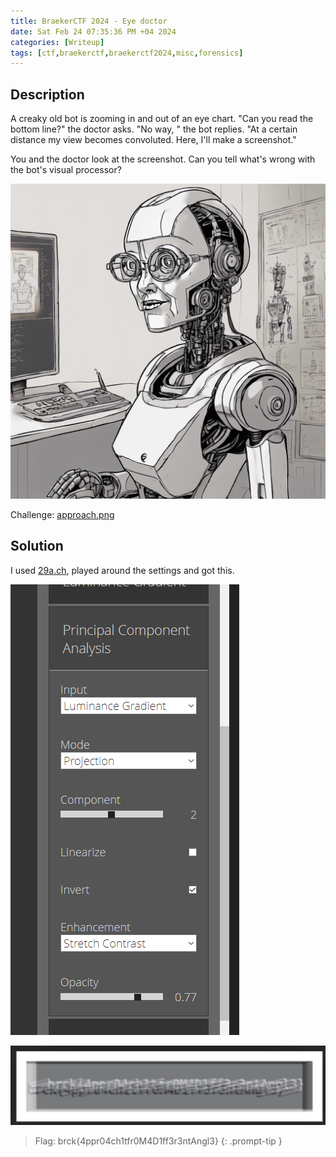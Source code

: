 ```yaml
---
title: BraekerCTF 2024 - Eye doctor
date: Sat Feb 24 07:35:36 PM +04 2024
categories: [Writeup]
tags: [ctf,braekerctf,braekerctf2024,misc,forensics]
---
```


## Description

A creaky old bot is zooming in and out of an eye chart. "Can you read the bottom line?" the doctor asks. "No way, " the bot replies. "At a certain distance my view becomes convoluted. Here, I'll make a screenshot."    

You and the doctor look at the screenshot. Can you tell what's wrong with the bot's visual processor?  
  
![eye_doctor.jpeg](/assets/images/braekerctf/2024/eye_doctor.jpeg)

Challenge: [approach.png](https://braekerctf.ctfd.io/files/37b8c85b01210190d9912ea4c0650cc4/approach.png?token=eyJ1c2VyX2lkIjoxNjE5LCJ0ZWFtX2lkIjo5MDAsImZpbGVfaWQiOjY4fQ.ZdoUSg.vA4ah5Fdpu6XmAyOK6J71-Xy4kA)

## Solution

I used [29a.ch](https://29a.ch/photo-forensics/#pca), played around the settings and got this.

![settings](/assets/images/braekerctf/2024/settings.png)

![flag.jpeg](/assets/images/braekerctf/2024/flag.png)

> Flag: brck{4ppr04ch1tfr0M4D1ff3r3ntAngl3}
{: .prompt-tip }